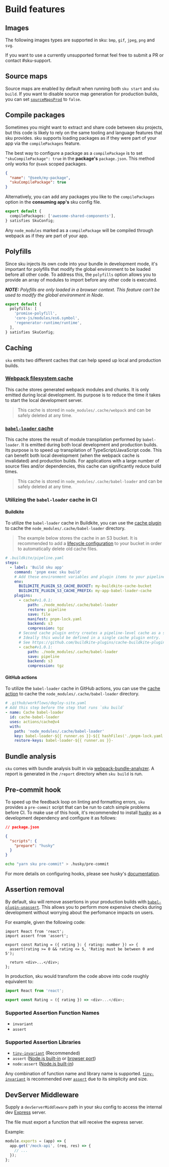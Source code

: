 # Build features

## Images

The following images types are supported in sku:
`bmp`, `gif`, `jpeg`, `png` and `svg`.

If you want to use a currently unsupported format feel free to submit a PR or contact #sku-support.

## Source maps

Source maps are enabled by default when running both `sku start` and `sku build`.
If you want to disable source map generation for production builds, you can set [`sourceMapsProd`](./docs/configuration#sourcemapsprod) to `false`.

## Compile packages

Sometimes you might want to extract and share code between sku projects, but this code is likely to rely on the same tooling and language features that sku provides.
sku supports loading packages as if they were part of your app via the `compilePackages` feature.

The best way to configure a package as a `compilePackage` is to set `"skuCompilePackage": true` in the **package's** `package.json`.
This method only works for `@seek` scoped packages.

```json
{
  "name": "@seek/my-package",
  "skuCompilePackage": true
}
```

Alternatively, you can add any packages you like to the `compilePackages` option in the **consuming app's** sku config file.

```ts
export default {
  compilePackages: ['awesome-shared-components'],
} satisfies SkuConfig;
```

Any `node_modules` marked as a `compilePackage` will be compiled through webpack as if they are part of your app.

## Polyfills

Since sku injects its own code into your bundle in development mode, it's important for polyfills that modify the global environment to be loaded before all other code. To address this, the `polyfills` option allows you to provide an array of modules to import before any other code is executed.

_**NOTE:** Polyfills are only loaded in a browser context. This feature can't be used to modify the global environment in Node._

```ts
export default {
  polyfills: [
    'promise-polyfill',
    'core-js/modules/es6.symbol',
    'regenerator-runtime/runtime',
  ],
} satisfies SkuConfig;
```

## Caching

`sku` emits two different caches that can help speed up local and production builds.

### [Webpack filesystem cache]

This cache stores generated webpack modules and chunks.
It is only emitted during local development.
Its purpose is to reduce the time it takes to start the local development server.

> This cache is stored in `node_modules/.cache/webpack` and can be safely deleted at any time.

[webpack filesystem cache]: https://webpack.js.org/configuration/cache/#cachetype

### [`babel-loader` cache]

This cache stores the result of module transpilation performed by `babel-loader`.
It is emitted during both local development and production builds.
Its purpose is to speed up transpilation of TypeScript/JavaScript code.
This can benefit both local development (when the webpack cache is invalidated) and production builds.
For applications with a large number of source files and/or dependencies, this cache can significantly reduce build times.

> This cache is stored in `node_modules/.cache/babel-loader` and can be safely deleted at any time.

[`babel-loader` cache]: https://github.com/babel/babel-loader?tab=readme-ov-file#options

### Utilizing the `babel-loader` cache in CI

#### Buildkite

To utilize the `babel-loader` cache in Buildkite, you can use the [cache plugin] to cache the `node_modules/.cache/babel-loader` directory.

> The example below stores the cache in an S3 bucket.
> It is recommended to add a [lifecycle configuration] to your bucket in order to automatically delete old cache files.

```yaml
# .buildkite/pipeline.yaml
steps:
  - label: 'Build sku app'
    command: 'pnpm exec sku build'
    # Add these environment variables and plugin items to your pipeline steps that run `sku build`
    env:
      BUILDKITE_PLUGIN_S3_CACHE_BUCKET: my-buildkite-cache-bucket
      BUILDKITE_PLUGIN_S3_CACHE_PREFIX: my-app-babel-loader-cache
    plugins:
      - cache#v1.0.1:
          path: ./node_modules/.cache/babel-loader
          restore: pipeline
          save: file
          manifest: pnpm-lock.yaml
          backend: s3
          compression: tgz
      # Second cache plugin entry creates a pipeline-level cache as a stale fallback if the manifest doesn't match.
      # Ideally this would be defined in a single cache plugin entry.
      # See https://github.com/buildkite-plugins/cache-buildkite-plugin/issues/70
      - cache#v1.0.1:
          path: ./node_modules/.cache/babel-loader
          save: pipeline
          backend: s3
          compression: tgz
```

[cache plugin]: https://github.com/buildkite-plugins/cache-buildkite-plugin
[lifecycle configuration]: https://docs.aws.amazon.com/AWSCloudFormation/latest/UserGuide/aws-properties-s3-bucket-lifecycleconfiguration.html

#### GitHub actions

To utilize the `babel-loader` cache in GitHub actions, you can use the [cache action] to cache the `node_modules/.cache/babel-loader` directory.

```yaml
# .github/workflows/deploy-site.yaml
# Add this step before the step that runs `sku build`
- name: Cache babel-loader
  id: cache-babel-loader
  uses: actions/cache@v4
  with:
    path: 'node_modules/.cache/babel-loader'
    key: babel-loader-${{ runner.os }}-${{ hashFiles('./pnpm-lock.yaml') }}
    restore-keys: babel-loader-${{ runner.os }}-
```

[cache action]: https://github.com/actions/cache

## Bundle analysis

`sku` comes with bundle analysis built in via [webpack-bundle-analyzer](https://www.npmjs.com/package/webpack-bundle-analyzer).
A report is generated in the `/report` directory when `sku build` is run.

## Pre-commit hook

To speed up the feedback loop on linting and formatting errors, `sku` provides a `pre-commit` script that can be run to catch simple problems before CI.
To make use of this hook, it's recommended to install [husky](https://www.npmjs.com/package/husky) as a development dependency and configure it as follows:

```json
// package.json

{
  "scripts": {
    "prepare": "husky"
  }
}
```

```sh
echo "yarn sku pre-commit" > .husky/pre-commit
```

For more details on configuring hooks, please see husky's [documentation](https://typicode.github.io/husky/#create-a-hook).

## Assertion removal

By default, sku will remove assertions in your production builds with [`babel-plugin-unassert`].
This allows you to perform more expensive checks during development without worrying about the perfomance impacts on users.

For example, given the following code:

```tsx
import React from 'react';
import assert from 'assert';

export const Rating = ({ rating }: { rating: number }) => {
  assert(rating >= 0 && rating <= 5, 'Rating must be between 0 and 5');

  return <div>...</div>;
};
```

In production, sku would transform the code above into code roughly equivalent to:

```js
import React from 'react';

export const Rating = ({ rating }) => <div>...</div>;
```

[`babel-plugin-unassert`]: https://github.com/unassert-js/babel-plugin-unassert

### Supported Assertion Function Names

- `invariant`
- `assert`

### Supported Assertion Libraries

- [`tiny-invariant`] (Recommended)
- `assert` ([Node.js built-in] or [browser port])
- `node:assert` ([Node.js built-in])

Any combination of function name and library name is supported.
[`tiny-invariant`] is recommended over [`assert`][browser port] due to its simplicity and size.

[`tiny-invariant`]: https://www.npmjs.com/package/tiny-invariant
[Node.js built-in]: https://nodejs.org/api/assert.html
[browser port]: https://www.npmjs.com/package/assert

## DevServer Middleware

Supply a `devServerMiddleware` path in your sku config to access the internal dev [Express] server.

The file must export a function that will receive the express server.

Example:

```js
module.exports = (app) => {
  app.get('/mock-api', (req, res) => {
    // ...
  });
};
```

[express]: http://expressjs.com/
